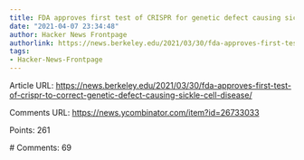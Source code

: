 ```yaml
---
title: FDA approves first test of CRISPR for genetic defect causing sickle cell disease
date: "2021-04-07 23:34:48"
author: Hacker News Frontpage
authorlink: https://news.berkeley.edu/2021/03/30/fda-approves-first-test-of-crispr-to-correct-genetic-defect-causing-sickle-cell-disease/
tags:
- Hacker-News-Frontpage
---
```


<p>Article URL: <a href="https://news.berkeley.edu/2021/03/30/fda-approves-first-test-of-crispr-to-correct-genetic-defect-causing-sickle-cell-disease/">https://news.berkeley.edu/2021/03/30/fda-approves-first-test-of-crispr-to-correct-genetic-defect-causing-sickle-cell-disease/</a></p>
<p>Comments URL: <a href="https://news.ycombinator.com/item?id=26733033">https://news.ycombinator.com/item?id=26733033</a></p>
<p>Points: 261</p>
<p># Comments: 69</p>
